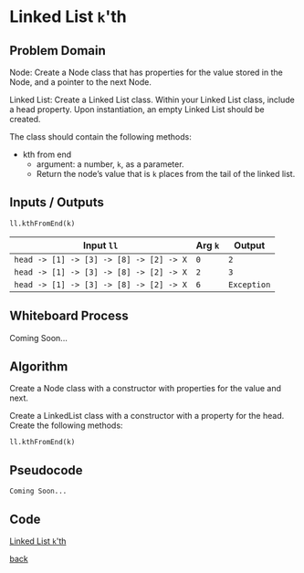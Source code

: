 # Linked List `k`'th

## Problem Domain

Node: Create a Node class that has properties for the value stored in the Node, and a pointer to the next Node.

Linked List: Create a Linked List class. Within your Linked List class, include a head property. Upon instantiation, an empty Linked List should be created.

The class should contain the following methods:

- kth from end
  - argument: a number, `k`, as a parameter.
  - Return the node’s value that is `k` places from the tail of the linked list.

## Inputs / Outputs

`ll.kthFromEnd(k)`

| Input `ll`                              	| Arg `k` 	| Output      	|
|-----------------------------------------	|---------	|-------------	|
| `head -> [1] -> [3] -> [8] -> [2] -> X` 	| `0`     	| `2`         	|
| `head -> [1] -> [3] -> [8] -> [2] -> X` 	| `2`     	| `3`         	|
| `head -> [1] -> [3] -> [8] -> [2] -> X` 	| `6`     	| `Exception` 	|

## Whiteboard Process

Coming Soon...

## Algorithm

Create a Node class with a constructor with properties for the value and next.

Create a LinkedList class with a constructor with a property for the head. Create the following methods:

`ll.kthFromEnd(k)`

## Pseudocode

```plaintext
Coming Soon...
```

## Code

[Linked List `k`'th](./linked-list.js)

[back](../README.md)
